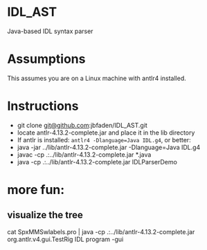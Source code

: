 # IDL_AST
Java-based IDL syntax parser

# Assumptions
This assumes you are on a Linux machine with antlr4 installed.

# Instructions
* git clone git@github.com:jbfaden/IDL_AST.git
* locate antlr-4.13.2-complete.jar and place it in the lib directory
* If antlr is installed: `antlr4 -Dlanguage=Java IDL.g4`, or better:
* java -jar ../lib/antlr-4.13.2-complete.jar -Dlanguage=Java IDL.g4 
* javac -cp .:../lib/antlr-4.13.2-complete.jar *.java
* java  -cp .:../lib/antlr-4.13.2-complete.jar IDLParserDemo

# more fun:

## visualize the tree
cat SpxMMSwlabels.pro | java -cp .:../lib/antlr-4.13.2-complete.jar org.antlr.v4.gui.TestRig IDL program -gui

